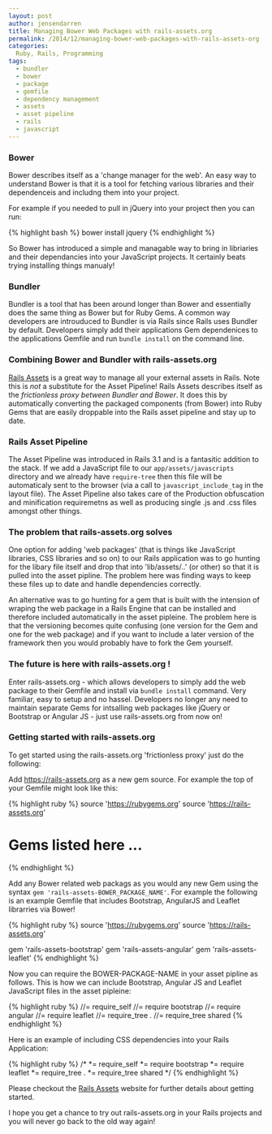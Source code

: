 ```yaml
---
layout: post
author: jensendarren
title: Managing Bower Web Packages with rails-assets.org
permalink: /2014/12/managing-bower-web-packages-with-rails-assets-org
categories:
  Ruby, Rails, Programming
tags:
  - bundler
  - bower
  - package
  - gemfile
  - dependency management
  - assets
  - asset pipeline
  - rails
  - javascript
---
```


### Bower

Bower describes itself as a 'change manager for the web'. An easy way to understand Bower is that it is a tool for fetching various libraries and their dependenceis and includng them into your project.

For example if you needed to pull in jQuery into your project then you can run:

{% highlight bash %}
bower install jquery
{% endhighlight %}

So Bower has introduced a simple and managable way to bring in libriaries and their dependancies into your JavaScript projects. It certainly beats trying installing things manualy!

### Bundler

Bundler is a tool that has been around longer than Bower and essentially does the same thing as Bower but for Ruby Gems. A common way developers are introuduced to Bundler is via Rails since Rails uses Bundler by default. Developers simply add their applications Gem dependenices to the applications Gemfile and run `bundle install` on the command line.

### Combining Bower and Bundler with rails-assets.org

[Rails Assets](https://rails-assets.org/) is a great way to manage all your external assets in Rails. Note this is *not* a substitute for the Asset Pipeline! Rails Assets describes itself as the *frictionless proxy between Bundler and Bower*. It does this by automatically converting the packaged components (from Bower) into Ruby Gems that are easily droppable into the Rails asset pipeline and stay up to date.

### Rails Asset Pipeline

The Asset Pipeline was introduced in Rails 3.1 and is a fantasitic addition to the stack. If we add a JavaScript file to our `app/assets/javascripts` directory and we already have `require-tree` then this file will be automaticaly sent to the browser (via a call to `javascript_include_tag` in the layout file). The Asset Pipeline also takes care of the Production obfuscation and minification requiremetns as well as producing single .js and .css files amongst other things.

### The problem that rails-assets.org solves

One option for adding 'web packages' (that is things like JavaScript libraries, CSS libraries and so on) to our Rails application was to go hunting for the libary file itself and drop that into 'lib/assets/..' (or other) so that it is pulled into the asset pipline. The problem here was finding ways to keep these files up to date and handle dependencies correctly.

An alternative was to go hunting for a gem that is built with the intension of wraping the web package in a Rails Engine that can be installed and therefore included automatically in the asset pipleine. The problem here is that the versioning becomes quite confusing (one version for the Gem and one for the web package) and if you want to include a later version of the framework then you would probably have to fork the Gem yourself.

### The future is here with rails-assets.org !

Enter rails-assets.org - which allows developers to simply add the web package to their Gemfile and install via `bundle install` command. Very familiar, easy to setup and no hassel. Developers no longer any need to maintain separate Gems for intsalling web packages like jQuery or Bootstrap or Angular JS - just use rails-assets.org from now on!

### Getting started with rails-assets.org

To get started using the rails-assets.org 'frictionless proxy' just do the following:

Add https://rails-assets.org as a new gem source. For example the top of your Gemfile might look like this:

{% highlight ruby %}
source 'https://rubygems.org'
source 'https://rails-assets.org'

# Gems listed here ...
{% endhighlight %}

Add any Bower related web packags as you would any new Gem using the syntax `gem 'rails-assets-BOWER_PACKAGE_NAME'`. For example the following is an example Gemfile that includes Bootstrap, AngularJS and Leaflet librarries via Bower!

{% highlight ruby %}
source 'https://rubygems.org'
source 'https://rails-assets.org'

gem 'rails-assets-bootstrap'
gem 'rails-assets-angular'
gem 'rails-assets-leaflet'
{% endhighlight %}

Now you can require the BOWER-PACKAGE-NAME in your asset pipline as follows. This is how we can include Bootstrap, Angular JS and Leaflet JavaScript files in the asset pipleine:

{% highlight ruby %}
//= require_self
//= require bootstrap
//= require angular
//= require leaflet
//= require_tree .
//= require_tree shared
{% endhighlight %}

Here is an example of including CSS dependencies into your Rails Application:

{% highlight ruby %}
/*
  *= require_self
  *= require bootstrap
  *= require leaflet
  *= require_tree .
  *= require_tree shared
  */
{% endhighlight %}

Please checkout the [Rails Assets](https://rails-assets.org/) website for further details about getting started.

I hope you get a chance to try out rails-assets.org in your Rails projects and you will never go back to the old way again!

